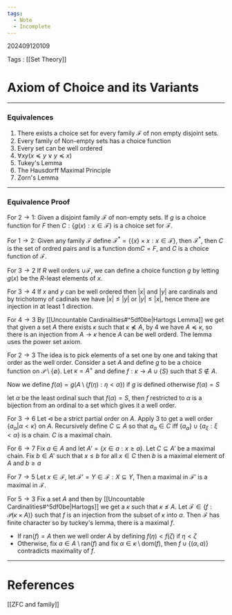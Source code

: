 ```yaml
---
tags:
  - Note
  - Incomplete
---
```

202409120109

Tags : [[Set Theory]]
# Axiom of Choice and its Variants
---
### Equivalences

1. There exists a choice set for every family $\mathcal F$ of non empty disjoint sets.
2. Every family of Non-empty sets has a choice function
3. Every set can be well ordered
4. $\forall xy(x \preceq y \lor y\preceq x)$ 
5. Tukey's Lemma
6. The Hausdorff Maximal Principle 
7. Zorn's Lemma

---
### Equivalence Proof
For $2 \to 1$:
Given a disjoint family $\mathcal F$ of non-empty sets. If $g$ is a choice function for $F$ then $C : \{ g(x) : x \in \mathcal F \}$ is a choice set for $\mathcal F$.

For $1 \to 2$:
Given any family $\mathcal F$ define $\mathcal F^* = \{ \{ x \} \times x:  x \in \mathcal F\}$, then $\mathcal F^*$, then $C$ is the set of ordred pairs and is a function $\text{dom}C = F$, and $C$ is a choice function of $\mathcal F$.

For $3 \to 2$
If $R$ well orders $\cup \mathcal F$, we can define a choice function $g$ by letting $g(x)$ be the $R$-least elements of $x$.

For $3 \to 4$
If $x$ and $y$ can be well ordered then $|x|$ and $|y|$ are cardinals and by trichotomy of cadinals we have $|x| \le |y|$ or $|y|\le |x|$, hence there are injection in at least 1 direction.

For $4 \to 3$
By [[Uncountable Cardinalities#^5df0be|Hartogs Lemma]] we get that given a set $A$ there exists $\kappa$ such that $\kappa\not\preceq A$, by $4$ we have $A\preceq \kappa$, so there is an injection from $A \to \kappa$ hence $A$ can be well orderd. The lemma uses the power set axiom.

For $2\to 3$
The idea is to pick elements of a set one by one and taking that order as the well order.
Consider a set $A$ and define $g$ to be a choice function on $\mathcal P \setminus \{\emptyset\}$.
Let $\kappa = A^+$ and define $f:\kappa \to A \cup \{S\}$ such that $S\not\in A$.

Now we define $f(\alpha) = g(A\setminus \{ f(\eta): \eta<\alpha \})$ if $g$ is defined otherwise $f(\alpha) = S$ 

let $\alpha$ be the least ordinal such that $f(\alpha) = S$, then $f$ restricted to $\alpha$ is a bijection from an ordinal to a set which gives it a well order. 

For $3 \to 6$
Let $\triangleleft$ be a strict partial order on $A$. Apply $3$ to get a well order $\{ a_{\alpha} | \alpha < \kappa \}$ on $A$. Recursively define $C\subseteq A$ so that $a_\alpha \in C$ iff $\{ a_{\alpha} \} \cup \{ a_\xi : \xi < \alpha\}$ is a chain. $C$ is a maximal chain.

For $6 \to 7$
Fix $a \in A$ and let $A'= \{ x \in a : x \geq a \}$. Let $C \subseteq A'$ be a maximal chain. Fix $b\in A'$ such that $x \leq b$ for all $x \in C$ then $b$ is a maximal element of $A$ and $b \geq a$

For $7 \to 5$
Let $x\in \mathcal F$, let $\mathcal F' = {Y \in \mathcal F : X \subseteq Y }$, Then a maximal in $\mathcal F'$ is a maximal in $\mathcal F$.

For $5\to 3$
Fix a set $A$ and then by [[Uncountable Cardinalities#^5df0be|Hartogs]] we get a $\kappa$ such that $\kappa \not\le A$. Let $\mathcal F \in \{f: \mathcal P(\kappa \times A) \}$ such that $f$ is an injection from the subset of $\kappa$ into $\alpha$. Then $\mathcal F$ has finite character so by tuckey's lemma, there is a maximal $f$.
- If $\text{ran}(f) = A$ then we well order $A$ by defining $f(\eta) < f(\zeta)$ if $\eta < \zeta$
- Otherwise, fix $a \in A \setminus \text{ran}(f)$ and fix $\alpha \in \kappa\setminus \text{dom}(f)$, then $f\cup \{(\alpha, a)\}$ contradicts maximality of $f$. 

---
# References
[[ZFC and family]]
